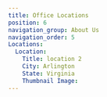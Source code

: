 ```yaml
---
title: Office Locations
position: 6
navigation_group: About Us
navigation_order: 5
Locations:
  Location:
    Title: location 2
    City: Arlington
    State: Virginia
    Thumbnail Image: 
---
```


